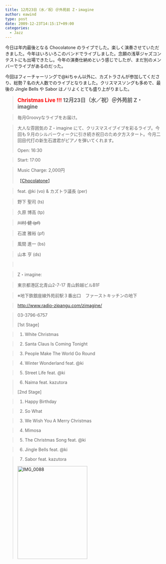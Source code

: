 ```yaml
---
title: 12月23日（水／祝）＠外苑前 Z・imagine
author: eawind
type: post
date: 2009-12-23T14:15:17+09:00
categories:
  - Jazz
---
```

今日は年内最後となる Chocolatone のライブでした。楽しく演奏させていただきました。今年はいろいろこのバンドでライブしました。念願の浅草ジャズコンテストにも出場できたし。今年の演奏仕納めという感じでしたが、まだ別のメンバーでライブがあるのだった。

今回はフィーチャーリングで@kiちゃん以外に、カズトラさんが参加してくださり、総勢７名の大人数でのライブとなりました。クリスマスソングも多めで、最後の Jingle Bells や Sabor はノリよくとても盛り上がりました。

> **<big><strong><span style="color: #ff0000;">Christmas Live !!!</span></strong> 12月23日（水／祝）＠外苑前 Z・imagine</big>**

> 毎月Groovyなライブをお届け。

> 大人な雰囲気の Z・imagine にて、クリスマスイブイブを彩るライブ。今回も９月のシルバーウィークに引き続き祝日のため夕方スタート。今月二回目代打の新生石渡君がピアノを弾いてくれます。
>
> Open: 16:30

> Start: 17:00

> Music Charge: 2,000円
>
> 【[Chocolatone][1]】

> feat. @ki (vo) & カズトラ議長 (per)

> 野下 聖司 (ts)

> 久原 博高 (tp)

> <span style="text-decoration: line-through;">川村 健 (pf)</span>

> 石渡 雅裕 (pf)

> 風間 進一 (bs)

> 山本 亨 (ds)

> <br clear="all" />

> Z・imagine:

> 東京都港区北青山2-7-17 青山鈴越ビルB1F

> ※地下鉄銀座線外苑前駅３番出口　ファーストキッチンの地下

> http://www.radio-zipangu.com/zimagine/

> 03-3796-6757
>
> [1st Stage]

> 1. White Christmas

> 2. Santa Claus Is Coming Tonight

> 3. People Make The World Go Round

> 4. Winter Wonderland feat. @ki

> 5. Street Life feat. @ki

> 6. Naima feat. kazutora
>
> [2nd Stage]

> 1. Happy Birthday

> 2. So What

> 3. We Wish You A Merry Christmas

> 4. Mimosa

> 5. The Christmas Song feat. @ki

> 6. Jingle Bells feat. @ki

> 7. Sabor feat. kazutora
>
> <span class="mt-enclosure mt-enclosure-image" style="display: inline;"><a href="/img/wp/2009/12/IMG_0088.jpg"><img class="alignnone size-medium wp-image-875" src="/img/wp/2009/12/IMG_0088.jpg" alt="IMG_0088" width="225" height="300" srcset="/img/wp/2009/12/IMG_0088.jpg 225w, /img/wp/2009/12/IMG_0088-768x1024.jpg 768w, /img/wp/2009/12/IMG_0088.jpg 1536w" sizes="(max-width: 225px) 100vw, 225px" /></a></span>

 [1]: http://www.eawind.net/?page_id=930

